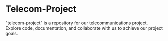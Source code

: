 # Telecom-Project
"telecom-project" is a repository for our telecommunications project. Explore code, documentation, and collaborate with us to achieve our project goals.
